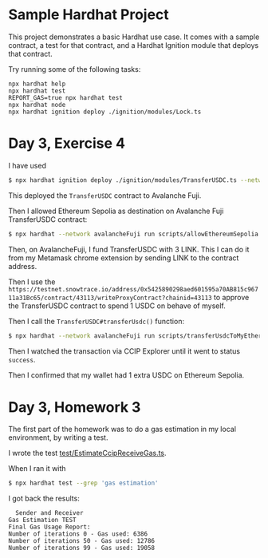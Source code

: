 # Sample Hardhat Project

This project demonstrates a basic Hardhat use case. It comes with a sample contract, a test for that contract, and a Hardhat Ignition module that deploys that contract.

Try running some of the following tasks:

```shell
npx hardhat help
npx hardhat test
REPORT_GAS=true npx hardhat test
npx hardhat node
npx hardhat ignition deploy ./ignition/modules/Lock.ts
```

# Day 3, Exercise 4

I have used
```bash
$ npx hardhat ignition deploy ./ignition/modules/TransferUSDC.ts --network avalancheFuji
```

This deployed the `TransferUSDC` contract to Avalanche Fuji.

Then I allowed Ethereum Sepolia as destination on Avalanche Fuji TransferUSDC contract:

```bash
$ npx hardhat --network avalancheFuji run scripts/allowEthereumSepolia.ts
```

Then, on AvalancheFuji, I fund TransferUSDC with 3 LINK. This I can do it from my Metamask
chrome extension by sending LINK to the contract address.

Then I use the `https://testnet.snowtrace.io/address/0x5425890298aed601595a70AB815c96711a31Bc65/contract/43113/writeProxyContract?chainid=43113`
to approve the TransferUSDC contract to spend 1 USDC on behave of myself.

Then I call the `TransferUSDC#transferUsdc()` function:

```bash
$ npx hardhat --network avalancheFuji run scripts/transferUsdcToMyEthereumSepoliaWallet.ts
```

Then I watched the transaction via CCIP Explorer until it went to status `success`.

Then I confirmed that my wallet had 1 extra USDC on Ethereum Sepolia.

# Day 3, Homework 3

The first part of the homework was to do a gas estimation in my local environment,
by writing a test.

I wrote the test [test/EstimateCcipReceiveGas.ts](./test/EstimateCcipReceiveGas.ts).

When I ran it with

```bash
$ npx hardhat test --grep 'gas estimation'
```

I got back the results:

```
  Sender and Receiver
Gas Estimation TEST
Final Gas Usage Report:
Number of iterations 0 - Gas used: 6386
Number of iterations 50 - Gas used: 12786
Number of iterations 99 - Gas used: 19058
```
